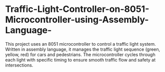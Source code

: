# Traffic-Light-Controller-on-8051-Microcontroller-using-Assembly-Language-
This project uses an 8051 microcontroller to control a traffic light system. Written in assembly language, it manages the traffic light sequence (green, yellow, red) for cars and pedestrians. The microcontroller cycles through each light with specific timing to ensure smooth traffic flow and safety at intersections.
